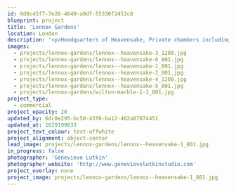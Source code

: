 ```yaml
---
id: 0d8c45f7-7e26-4640-a9df-55330f2451c8
blueprint: project
title: 'Lennox Gardens'
location: London
description: '<p>Headquarters of Heavensake, Private chambers including reception, office and entertainment space.</p>'
images:
  - projects/lennox-gardens/lennox--heavensake-3_1200.jpg
  - projects/lennox-gardens/lennox--heavensake-6_801.jpg
  - projects/lennox-gardens/lennox--heavensake-1_801.jpg
  - projects/lennox-gardens/lennox--heavensake-2_801.jpg
  - projects/lennox-gardens/lennox--heavensake-4_1200.jpg
  - projects/lennox-gardens/lennox--heavensake-5_801.jpg
  - projects/lennox-gardens/wilton-marble-1-3_801.jpg
project_type:
  - commercial
project_opacity: 20
updated_by: 6dc8e295-bc50-43f6-ba12-462a87874451
updated_at: 1629199833
project_text_colour: text-offwhite
project_alignment: object-center
lead_image: projects/lennox-gardens/lennox--heavensake-1_801.jpg
in_progress: false
photographer: 'Genevieve Lutkin'
photographer_website: 'http://www.genevievelutkinstudio.com'
project_overlay: none
project_image: projects/lennox-gardens/lennox--heavensake-1_801.jpg
---
```

